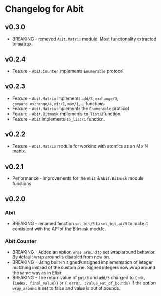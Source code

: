 # Changelog for Abit

## v0.3.0
  * BREAKING - removed `Abit.Matrix` module. Most functionality extracted to [matrax](https://hex.pm/packages/matrax).

## v0.2.4
  * Feature - `Abit.Counter` implements `Enumerable` protocol

## v0.2.3
  * Feature - `Abit.Matrix` implements `add/3`, `exchange/3`, `compare_exchange/4`, `min/1`, `max/1`, ... functions.
  * Feature - `Abit.Matrix` implements the `Enumerable` protocol
  * Feature - `Abit.Bitmask` implements `to_list/2`function.
  * Feature - `Abit` implements `to_list/1` function.

## v0.2.2
  * Feature - `Abit.Matrix` module for working with atomics as an M x N matrix.

## v0.2.1
  * Performance - improvements for the `Abit` & `Abit.Bitmask` module functions

## v0.2.0

### Abit
  * BREAKING - renamed function `set_bit/3` to `set_bit_at/3` to make it consistent with the API of the Bitmask module.

### Abit.Counter
  * BREAKING - Added an option `wrap_around` to set wrap around behavior. By default wrap around is disabled from now on.
  * BREAKING - Using built-in signed/unsigned implementation of integer matching instead of the custom one. Signed integers now wrap around the same way as in Elixir.
  * BREAKING - The return value of `put/3` and `add/3` changed to `{:ok, {index, final_value}}` or `{:error, :value_out_of_bounds}` if the option `wrap_around` is set to false and value is out of bounds.

